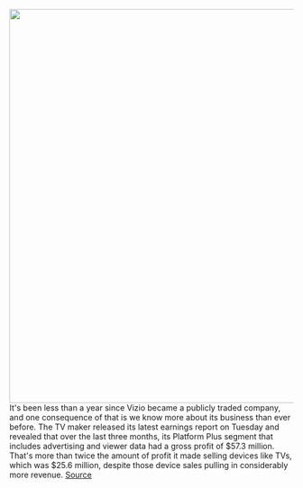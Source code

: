 <img src='https://cdn.vox-cdn.com/thumbor/v_cLkgzBR7w5qMsWc-2g-D2PhRU=/0x0:1217x811/1200x800/filters:focal(475x227:669x421)/cdn.vox-cdn.com/uploads/chorus_image/image/70122953/vizio_voice.0.jpg' width='700px' /><br/>
It's been less than a year since Vizio became a publicly traded company, and one consequence of that is we know more about its business than ever before. The TV maker released its latest earnings report on Tuesday and revealed that over the last three months, its Platform Plus segment that includes advertising and viewer data had a gross profit of $57.3 million. That's more than twice the amount of profit it made selling devices like TVs, which was $25.6 million, despite those device sales pulling in considerably more revenue.
<a href='https://www.theverge.com/2021/11/10/22773073/vizio-acr-advertising-inscape-data-privacy-q3-2021'> Source <a/>
